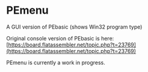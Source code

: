 # PEmenu
A GUI version of PEbasic (shows Win32 program type)

Original console version of PEbasic is here:
[https://board.flatassembler.net/topic.php?t=23769](https://board.flatassembler.net/topic.php?t=23769)

PEmenu is currently a work in progress.

